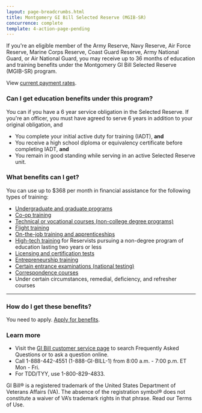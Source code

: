 ```yaml
---
layout: page-breadcrumbs.html
title: Montgomery GI Bill Selected Reserve (MGIB-SR)
concurrence: complete
template: 4-action-page-pending
---
```


If you're an eligible member of the Army Reserve, Navy Reserve, Air Force Reserve, Marine Corps Reserve, Coast Guard Reserve, Army National Guard, or Air National Guard, you may receive up to 36 months of education and training benefits under the Montgomery GI Bill Selected Reserve (MGIB-SR) program.

View [current payment rates](http://www.benefits.va.gov/gibill/resources/benefits_resources/rate_tables.asp#ch1606).
<div class="call-out" markdown="1">

### Can I get education benefits under this program?
You can if you have a 6 year service obligation in the Selected Reserve. If you're an officer, you must have agreed to serve 6 years in addition to your original obligation, and 
  - You complete your initial active duty for training (IADT), **and**
  - You receive a high school diploma or equivalency certificate before completing IADT, **and**
  - You remain in good standing while serving in an active Selected Reserve unit.
</div>

### What benefits can I get? 

You can use up to $368 per month in financial assistance for the following types of training:

- [Undergraduate and graduate programs](/education/gi-bill/higher-learning/)
- [Co-op training](/education/work-learn/co-op-training/)
- [Technical or vocational courses (non-college degree programs)](/education/work-learn/non-college-degree-program/)
- [Flight training](/education/advanced-training-and-certifications/flight-training/)
- [On-the-job training and apprenticeships](/education/work-learn/job-and-apprenticeship/)
- [High-tech training](/education/work-learn/non-traditional/accelerated-payments/) for Reservists pursuing a non-degree program of education lasting two years or less
- [Licensing and certification tests](/education/advanced-training-and-certifications/licensing-certification/)
- [Entrepreneurship training](/education/advanced-training-and-certifications/entrepreneurship-training/)
- [Certain entrance examinations (national testing)](/education/advanced-training-and-certifications/national-testing-program/)
- [Correspondence courses](/education/work-learn/non-traditional/correspondence-training/)
- Under certain circumstances, remedial, deficiency, and refresher courses

-----

### How do I get these benefits? 

You need to apply. [Apply for benefits](/education/apply-for-education-benefits/).

### Learn more
- Visit the [GI Bill customer service page](http://gibill.custhelp.com/) to search Frequently Asked Questions or to ask a question online.
- Call 1-888-442-4551 (1-888-GI-BILL-1) from 8:00 a.m. - 7:00 p.m. ET Mon - Fri.
- For TDD/TYY, use 1-800-829-4833.

GI Bill&reg; is a registered trademark of the United States Department of Veterans Affairs (VA). The absence of the registration symbol&reg; does not constitute a waiver of VA’s trademark rights in that phrase. Read our Terms of Use.
